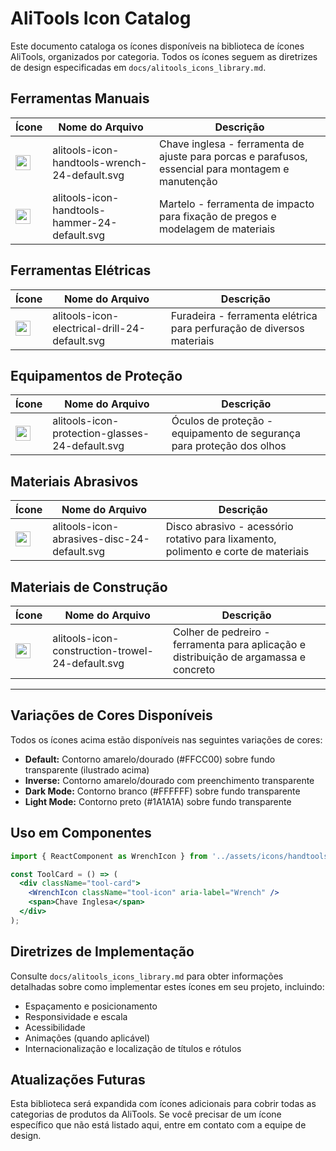 # AliTools Icon Catalog

Este documento cataloga os ícones disponíveis na biblioteca de ícones AliTools, organizados por categoria. Todos os ícones seguem as diretrizes de design especificadas em `docs/alitools_icons_library.md`.

## Ferramentas Manuais

| Ícone | Nome do Arquivo | Descrição |
|-------|----------------|-----------|
| <img src="../client/src/assets/icons/handtools/alitools-icon-handtools-wrench-24-default.svg" width="24" height="24" /> | alitools-icon-handtools-wrench-24-default.svg | Chave inglesa - ferramenta de ajuste para porcas e parafusos, essencial para montagem e manutenção |
| <img src="../client/src/assets/icons/handtools/alitools-icon-handtools-hammer-24-default.svg" width="24" height="24" /> | alitools-icon-handtools-hammer-24-default.svg | Martelo - ferramenta de impacto para fixação de pregos e modelagem de materiais |

## Ferramentas Elétricas

| Ícone | Nome do Arquivo | Descrição |
|-------|----------------|-----------|
| <img src="../client/src/assets/icons/electrical/alitools-icon-electrical-drill-24-default.svg" width="24" height="24" /> | alitools-icon-electrical-drill-24-default.svg | Furadeira - ferramenta elétrica para perfuração de diversos materiais |

## Equipamentos de Proteção

| Ícone | Nome do Arquivo | Descrição |
|-------|----------------|-----------|
| <img src="../client/src/assets/icons/protection/alitools-icon-protection-glasses-24-default.svg" width="24" height="24" /> | alitools-icon-protection-glasses-24-default.svg | Óculos de proteção - equipamento de segurança para proteção dos olhos |

## Materiais Abrasivos

| Ícone | Nome do Arquivo | Descrição |
|-------|----------------|-----------|
| <img src="../client/src/assets/icons/abrasives/alitools-icon-abrasives-disc-24-default.svg" width="24" height="24" /> | alitools-icon-abrasives-disc-24-default.svg | Disco abrasivo - acessório rotativo para lixamento, polimento e corte de materiais |

## Materiais de Construção

| Ícone | Nome do Arquivo | Descrição |
|-------|----------------|-----------|
| <img src="../client/src/assets/icons/construction/alitools-icon-construction-trowel-24-default.svg" width="24" height="24" /> | alitools-icon-construction-trowel-24-default.svg | Colher de pedreiro - ferramenta para aplicação e distribuição de argamassa e concreto |

---

## Variações de Cores Disponíveis

Todos os ícones acima estão disponíveis nas seguintes variações de cores:

- **Default:** Contorno amarelo/dourado (#FFCC00) sobre fundo transparente (ilustrado acima)
- **Inverse:** Contorno amarelo/dourado com preenchimento transparente 
- **Dark Mode:** Contorno branco (#FFFFFF) sobre fundo transparente
- **Light Mode:** Contorno preto (#1A1A1A) sobre fundo transparente

## Uso em Componentes

```jsx
import { ReactComponent as WrenchIcon } from '../assets/icons/handtools/alitools-icon-handtools-wrench-24-default.svg';

const ToolCard = () => (
  <div className="tool-card">
    <WrenchIcon className="tool-icon" aria-label="Wrench" />
    <span>Chave Inglesa</span>
  </div>
);
```

## Diretrizes de Implementação

Consulte `docs/alitools_icons_library.md` para obter informações detalhadas sobre como implementar estes ícones em seu projeto, incluindo:

- Espaçamento e posicionamento
- Responsividade e escala
- Acessibilidade
- Animações (quando aplicável)
- Internacionalização e localização de títulos e rótulos

## Atualizações Futuras

Esta biblioteca será expandida com ícones adicionais para cobrir todas as categorias de produtos da AliTools. Se você precisar de um ícone específico que não está listado aqui, entre em contato com a equipe de design. 